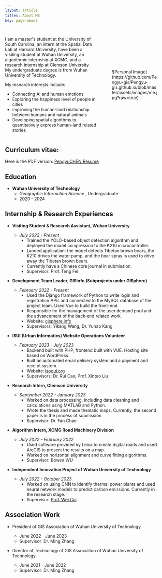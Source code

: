 ```yaml
---
layout: article
titles: About ME
key: page-about
---
```


<div style="display: flex; align-items: center; justify-content: space-between;">
  <div style="width: 60%;">
    <p>I am a master's student at the University of South Carolina, an intern at the Spatial Data Lab at Harvard University, have been a visiting student at Wuhan University, an algorithmic internship at XCMG, and a research internship at Clemson University. My undergraduate degree is from Wuhan University of Technology.</p>
    <p>My research interests include:</p>
    <ul>
      <li>Connecting AI and human emotions</li>
      <li>Exploring the happiness level of people in cities</li>
      <li>Improving the human-land relationship between humans and natural animals</li>
      <li>Developing spatial algorithms to quantitatively express human-land related stories</li>
    </ul>
  </div>
  <div style="width: 30%;">
    ![Personal Image](https://github.com/Pengyu-gis/Pengyu-gis.github.io/blob/master/assets/images/me.jpg?raw=true)
  </div>
</div>


## Curriculum vitae:
Here is the PDF version: [PengyuCHEN Résumé](/Pengyu-CV.pdf)
<br>

## Education
- **Wuhan University of Technology**
  - *Geographic Information Science* , Undergraduate
  - 2020 - 2024

## Internship & Research Experiences

- **Visiting Student & Research Assistant, Wuhan University**
  - *July 2023 - Present*
    - Trained the YOLO-based object detection algorithm and deployed the model compression to the K210 microcontroller.
    - Landed application: the model detects Tibetan brown bears, the K210 drives the water pump, and the bear spray is used to drive away the Tibetan brown bears.
    - Currently have a Chinese core journal in submission.
    - Supervisor: Prof. Teng Fei
 
- **Development Team Leader, GISinfo (Subprojects under GISphere)**
  - *February 2022 - Present*
    - Used the Django framework of Python to write login and registration APIs and connected to the MySQL database of the project team. Used Vue to build the front-end.
    - Responsible for the management of the user demand pool and the advancement of the back-end related work.
    - Website: [gisphere.info](https://gisphere.info)
    - Supervisors: Yikang Wang, Dr. Yuhao Kang

- **ISUI (Urban Informatics) Website Operations Volunteer**
  - *February 2023 - July 2023*
    - Backend built with PHP; frontend built with VUE. Hosting site based on WordPress.
    - Built an automated email delivery system and a payment and receipt system.
    - Website: [isocui.org](https://isocui.org)
    - Supervisors: Dr. Rui Cao, Prof. Xintao Liu

- **Research Intern, Clemson University**
  - *September 2022 - January 2023*
    - Worked on data processing, including data cleaning and calculations using MATLAB and Python.
    - Wrote the thesis and made thematic maps. Currently, the second paper is in the process of submission.
    - Supervisor: Dr. Fan Chao

- **Algorithm Intern, XCMG Road Machinery Division**
  - *July 2022 - February 2022*
    - Used software provided by Leica to create digital roads and used ArcGIS to present the results on a map.
    - Worked on horizontal alignment and curve fitting algorithms.
    - Supervisor: Bowen WU

- **Independent Innovation Project of Wuhan University of Technology**
  - *July 2022 - October 2023*
    - Worked on using CNN to identify thermal power plants and used neural network models to predict carbon emissions. Currently in the research stage.
    - Supervisor: [Prof. Wei Cui](https://baike.baidu.com/item/%E5%B4%94%E5%B7%8D/7542643)

## Association Work

- President of GIS Association of Wuhan University of Technology
  - June 2022 - June 2023
  - Supervisor: Dr. Ming Zhang

- Director of Technology of GIS Association of Wuhan University of Technology
  - June 2021 - June 2022
  - Supervisor: Dr. Ming Zhang
